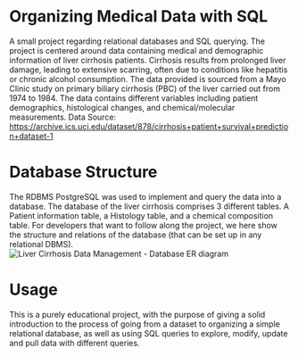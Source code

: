 # Organizing Medical Data with SQL
A small project regarding relational databases and SQL querying.
The project is centered around data containing medical and demographic information of liver cirrhosis patients. Cirrhosis results from prolonged liver damage, leading to extensive scarring, often due to conditions like hepatitis or chronic alcohol consumption. The data provided is sourced from a Mayo Clinic study on primary biliary cirrhosis (PBC) of the liver carried out from 1974 to 1984. The data contains different variables including patient demographics, histological changes, and chemical/molecular measurements.
Data Source: https://archive.ics.uci.edu/dataset/878/cirrhosis+patient+survival+prediction+dataset-1

# Database Structure
The RDBMS PostgreSQL was used to implement and query the data into a database.
The database of the liver cirrhosis comprises 3 different tables. A Patient information table, a Histology table, and a chemical composition table.
For developers that want to follow along the project, we here show the structure and relations of the database (that can be set up in any relational DBMS).
![Liver Cirrhosis Data Management - Database ER diagram](https://github.com/jnsamuelsen/Organizing-Medical-Data-with-SQL/assets/61964348/7da4fbab-3bed-4915-9328-a1d8b6ee9828)

# Usage
This is a purely educational project, with the purpose of giving a solid introduction to the process of going from a dataset to organizing a simple relational database, as well as using SQL queries to explore, modify, update and pull data with different queries.
